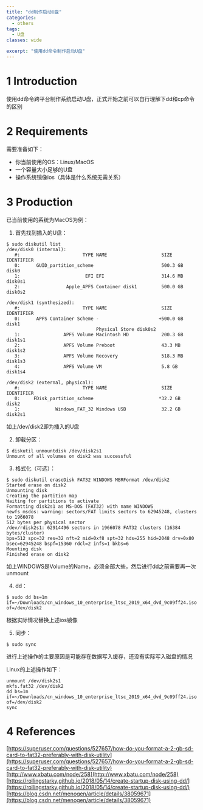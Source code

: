 ```yaml
---
title: "dd制作启动U盘"
categories:
  - others
tags:
  - U盘
classes: wide

excerpt: "使用dd命令制作启动U盘"
---
```


# 1 Introduction

使用dd命令跨平台制作系统启动U盘，正式开始之前可以自行理解下dd和cp命令的区别

# 2 Requirements

需要准备如下：
- 你当前使用的OS：Linux/MacOS
- 一个容量大小足够的U盘
- 操作系统镜像ios（具体是什么系统无需关系）

# 3 Production

已当前使用的系统为MacOS为例：

1. 首先找到插入的U盘：

```
$ sudo diskutil list
/dev/disk0 (internal):
   #:                       TYPE NAME                    SIZE       IDENTIFIER
   0:      GUID_partition_scheme                         500.3 GB   disk0
   1:                        EFI EFI                     314.6 MB   disk0s1
   2:                 Apple_APFS Container disk1         500.0 GB   disk0s2

/dev/disk1 (synthesized):
   #:                       TYPE NAME                    SIZE       IDENTIFIER
   0:      APFS Container Scheme -                      +500.0 GB   disk1
                                 Physical Store disk0s2
   1:                APFS Volume Macintosh HD            200.3 GB   disk1s1
   2:                APFS Volume Preboot                 43.3 MB    disk1s2
   3:                APFS Volume Recovery                518.3 MB   disk1s3
   4:                APFS Volume VM                      5.8 GB     disk1s4

/dev/disk2 (external, physical):
   #:                       TYPE NAME                    SIZE       IDENTIFIER
   0:     FDisk_partition_scheme                        *32.2 GB    disk2
   1:             Windows_FAT_32 Windows USB             32.2 GB    disk2s1
```
如上/dev/disk2即为插入的U盘

2. 卸载分区：

```
$ diskutil unmountdisk /dev/disk2s1
Unmount of all volumes on disk2 was successful
```

3. 格式化（可选）：

```
$ sudo diskutil eraseDisk FAT32 WINDOWS MBRFormat /dev/disk2
Started erase on disk2
Unmounting disk
Creating the partition map
Waiting for partitions to activate
Formatting disk2s1 as MS-DOS (FAT32) with name WINDOWS
newfs_msdos: warning: sectors/FAT limits sectors to 62945248, clusters to 1966078
512 bytes per physical sector
/dev/rdisk2s1: 62914496 sectors in 1966078 FAT32 clusters (16384 bytes/cluster)
bps=512 spc=32 res=32 nft=2 mid=0xf8 spt=32 hds=255 hid=2048 drv=0x80 bsec=62945248 bspf=15360 rdcl=2 infs=1 bkbs=6
Mounting disk
Finished erase on disk2
```
如上WINDOWS是Volume的Name，必须全部大些，然后进行dd之前需要再一次unmount

4. dd：

```
$ sudo dd bs=1m if=~/Downloads/cn_windows_10_enterprise_ltsc_2019_x64_dvd_9c09ff24.iso of=/dev/disk2
```
根据实际情况替换上述ios镜像

5. 同步：

```
$ sudo sync
```
进行上述操作的主要原因是可能存在数据写入缓存，还没有实际写入磁盘的情况

Linux的上述操作如下：

```
unmount /dev/disk2s1
mkfs.fat32 /dev/disk2
dd bs=1m if=~/Downloads/cn_windows_10_enterprise_ltsc_2019_x64_dvd_9c09ff24.iso of=/dev/disk2
sync
```

# 4 References
[https://superuser.com/questions/527657/how-do-you-format-a-2-gb-sd-card-to-fat32-preferably-with-disk-utility](https://superuser.com/questions/527657/how-do-you-format-a-2-gb-sd-card-to-fat32-preferably-with-disk-utility)  
[http://www.xbatu.com/node/258](http://www.xbatu.com/node/258)  
[https://rollingstarky.github.io/2018/05/14/create-startup-disk-using-dd/](https://rollingstarky.github.io/2018/05/14/create-startup-disk-using-dd/)  
[https://blog.csdn.net/menogen/article/details/38059671](https://blog.csdn.net/menogen/article/details/38059671)